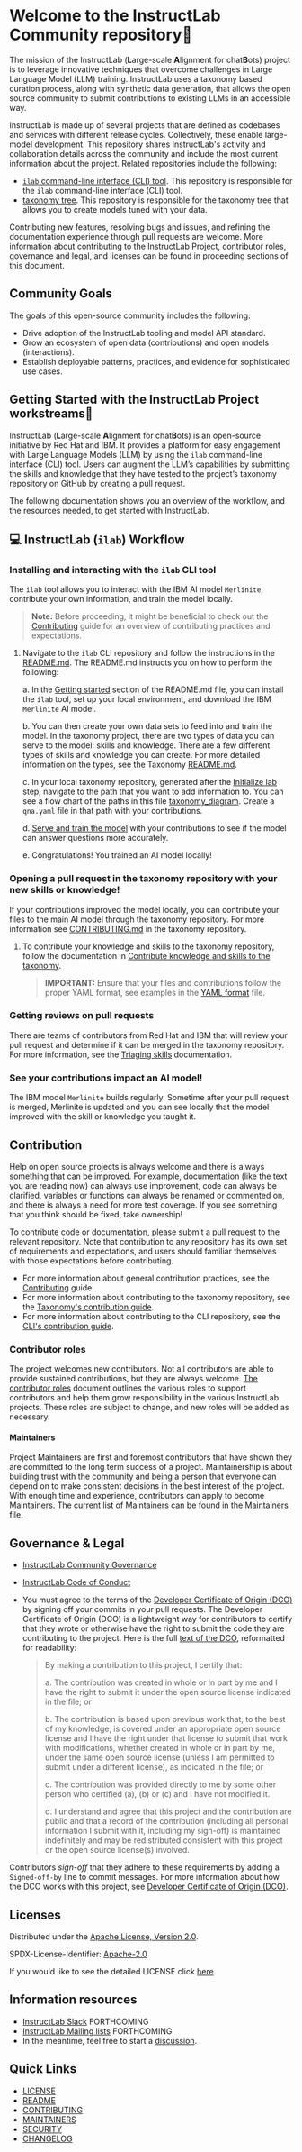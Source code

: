 # Welcome to the InstructLab Community repository🔬

The mission of the InstructLab (**L**arge-scale **A**lignment for chat**B**ots) project is to leverage innovative techniques that overcome challenges in Large Language Model (LLM) training. InstructLab uses a taxonomy based curation process, along with synthetic data generation, that allows the open source community to submit contributions to existing LLMs in an accessible way. 

InstructLab is made up of several projects that are defined as codebases and services with different release cycles. Collectively, these enable large-model development. This repository shares InstructLab's activity and collaboration details across the community and include the most current information about the project. Related repositories include the following:

* [`ilab` command-line interface (CLI) tool](https://github.com/instructlab/cli). This repository is responsible for the `ilab` command-line interface (CLI) tool. 
* [taxonomy tree](https://github.com/instructlab/taxonomy). This repository is responsible for the taxonomy tree that allows you to create models tuned with your data. 

Contributing new features, resolving bugs and issues, and refining the documentation experience through pull requests are welcome. More information about contributing to the InstructLab Project, contributor roles, governance and legal, and licenses can be found in proceeding sections of this document.

## Community Goals

The goals of this open-source community includes the following:

- Drive adoption of the InstructLab tooling and model API standard.
- Grow an ecosystem of open data (contributions) and open models (interactions).
- Establish deployable patterns, practices, and evidence for sophisticated use cases.

## Getting Started with the InstructLab Project workstreams🥼

InstructLab (**L**arge-scale **A**lignment for chat**B**ots) is an open-source initiative by Red Hat and IBM. It provides a platform for easy engagement with Large Language Models (LLM) by using the `ilab` command-line interface (CLI) tool. Users can augment the LLM’s capabilities by submitting the skills and knowledge that they have tested to the project’s taxonomy repository on GitHub by creating a pull request.

The following documentation shows you an overview of the workflow, and the resources needed, to get started with InstructLab.

## 💻 InstructLab (`ilab`) Workflow 

### Installing and interacting with the `ilab` CLI tool

The `ilab` tool allows you to interact with the IBM AI model `Merlinite`, contribute your own information, and train the model locally. 

> **Note:** Before proceeding, it might be beneficial to check out the [Contributing](https://github.com/instructlab/community/blob/main/CONTRIBUTING.md) guide for an overview of contributing practices and expectations.

1. Navigate to the `ilab` CLI repository and follow the instructions in the [README.md](https://github.com/instructlab/cli/blob/main/README.md). The README.md instructs you on how to perform the following: 

    a. In the [Getting started](https://github.com/instructlab/cli/blob/main/README.md#-getting-started) section of the README.md file, you can install the `ilab` tool, set up your local environment, and download the IBM `Merlinite` AI model.

    b. You can then create your own data sets to feed into and train the model. In the taxonomy project, there are two types of data you can serve to the model: skills and knowledge. There are a few different types of skills and knowledge you can create. For more detailed information on the types, see the Taxonomy [README.md](https://github.com/instructlab/taxonomy/blob/main/README.md#getting-started-with-skill-contributions). 

    c. In your local taxonomy repository, generated after the [Initialize lab](https://github.com/instructlab/cli/blob/main/README.md#%EF%B8%8F-initialize-lab) step, navigate to the path that you want to add information to. You can see a flow chart of the paths in this file [taxonomy_diagram](https://github.com/instructlab/taxonomy/blob/main/docs/taxonomy_diagram.png). Create a `qna.yaml` file in that path with your contributions. 

    d. [Serve and train the model](https://github.com/instructlab/cli/blob/main/README.md#-train-the-model) with your contributions to see if the model can answer questions more accurately. 

    e. Congratulations! You trained an AI model locally! 

### Opening a pull request in the taxonomy repository with your new skills or knowledge! 

If your contributions improved the model locally, you can contribute your files to the main AI model through the taxonomy repository. For more information see [CONTRIBUTING.md](https://github.com/instructlab/taxonomy/blob/main/CONTRIBUTING.md#pr-review) in the taxonomy repository.

1. To contribute your knowledge and skills to the taxonomy repository, follow the documentation in [Contribute knowledge and skills to the taxonomy](https://github.com/instructlab/taxonomy/blob/main/README.md#contribute-knowledge-and-skills-to-the-taxonomy). 

    > **IMPORTANT:** Ensure that your files and contributions follow the proper YAML format, see examples in the [YAML format](https://github.com/instructlab/taxonomy/blob/main/README.md#yaml-format) file.

### Getting reviews on pull requests

There are teams of contributors from Red Hat and IBM that will review your pull request and determine if it can be merged in the taxonomy repository. For more information, see the [Triaging skills](https://github.com/instructlab/taxonomy/blob/main/docs/skills-triage.md) documentation. 

### See your contributions impact an AI model!

The IBM model `Merlinite` builds regularly. Sometime after your pull request is merged, Merlinite is updated and you can see locally that the model improved with the skill or knowledge you taught it.

## Contribution

Help on open source projects is always welcome and there is always something that can be improved. For example, documentation (like the text you are reading now) can always use improvement, code can always be clarified, variables or functions can always be renamed or commented on, and there is always a need for more test coverage. If you see something that you think should be fixed, take ownership!

To contribute code or documentation, please submit a pull request to the relevant repository. Note that contribution to any repository has its own set of requirements and expectations, and users should familiar themselves with those expectations before contributing.

- For more information about general contribution practices, see the [Contributing](https://github.com/instructlab/community/blob/main/CONTRIBUTING.md) guide.
- For more information about contributing to the taxonomy repository, see the [Taxonomy's contribution guide](https://github.com/instructlab/taxonomy/blob/main/CONTRIBUTING.md).
- For more information about contributing to the CLI repository, see the [CLI's contribution guide](https://github.com/instructlab/cli/blob/main/CONTRIBUTING/CONTRIBUTING.md).

### Contributor roles

The project welcomes new contributors. Not all contributors are able to provide sustained contributions, but they are always welcome. [The contributor roles](https://github.com/instructlab/community/blob/main/CONTRIBUTOR_ROLES.md) document outlines the various roles to support contributors and help them grow responsibility in the various InstructLab projects. These roles are subject to change, and new roles will be added as necessary. 

####  Maintainers

Project Maintainers are first and foremost contributors that have shown they are committed to the long term success of a project. Maintainership is about building trust with the community and being a person that everyone can depend on to make consistent decisions in the best interest of the project. With enough time and experience, contributors can apply to become Maintainers. The current list of Maintainers can be found in the 
[Maintainers](https://github.com/instructlab/community/blob/main/MAINTAINERS.md) file.

## Governance & Legal

- [InstructLab Community Governance](governance.md)

- [InstructLab Code of Conduct](https://github.com/instructlab/community/blob/main/CODE_OF_CONDUCT.md)

- You must agree to the terms of the [Developer Certificate of Origin (DCO)](https://developercertificate.org/) by signing off your commits in your pull requests. The Developer Certificate of Origin (DCO) is a lightweight way for contributors to certify that they wrote or otherwise have the right to submit the code they are contributing to the project. Here is the full [text of the DCO](https://developercertificate.org/), reformatted for readability:

  > By making a contribution to this project, I certify that:
  >
  > a. The contribution was created in whole or in part by me and I have the right to submit it under the open source license indicated in the file; or
  >
  > b. The contribution is based upon previous work that, to the best of my knowledge, is covered under an appropriate open source license and I have the right under that license to submit that work with modifications, whether created in whole or in part by me, under the same open source license (unless I am permitted to submit under a different license), as indicated in the file; or
  >
  > c. The contribution was provided directly to me by some other person who certified (a), (b) or (c) and I have not modified it.
  >
  > d. I understand and agree that this project and the contribution are public and that a record of the contribution (including all personal information I submit with it, including my sign-off) is maintained indefinitely and may be redistributed consistent with this project or the open source license(s) involved.

Contributors _sign-off_ that they adhere to these requirements by adding a `Signed-off-by` line to commit messages. For more information about how the DCO works with this project, see [Developer Certificate of Origin (DCO)](https://github.com/instructlab/community/blob/main/CONTRIBUTING.md#developer-certificate-of-origin-dco).
  
## Licenses

Distributed under the [Apache License, Version 2.0](http://www.apache.org/licenses/LICENSE-2.0).

SPDX-License-Identifier: [Apache-2.0](https://spdx.org/licenses/Apache-2.0)

If you would like to see the detailed LICENSE click [here](LICENSE).

## Information resources

- [InstructLab Slack]() FORTHCOMING
- [InstructLab Mailing lists]() FORTHCOMING
- In the meantime, feel free to start a [discussion](https://github.com/orgs/instructlab/discussions).

## Quick Links

* [LICENSE](LICENSE)
* [README](README.md)
* [CONTRIBUTING](CONTRIBUTING.md)
* [MAINTAINERS](MAINTAINERS.md)
* [SECURITY](SECURITY.md)
* [CHANGELOG](CHANGELOG.md)
